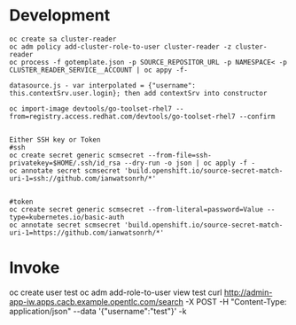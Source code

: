 # Development
```
oc create sa cluster-reader
oc adm policy add-cluster-role-to-user cluster-reader -z cluster-reader
oc process -f gotemplate.json -p SOURCE_REPOSITOR_URL -p NAMESPACE< -p CLUSTER_READER_SERVICE__ACCOUNT | oc appy -f- 

datasource.js - var interpolated = {"username": this.contextSrv.user.login}; then add contextSrv into constructor

oc import-image devtools/go-toolset-rhel7 --from=registry.access.redhat.com/devtools/go-toolset-rhel7 --confirm


Either SSH key or Token
#ssh
oc create secret generic scmsecret --from-file=ssh-privatekey=$HOME/.ssh/id_rsa --dry-run -o json | oc apply -f -
oc annotate secret scmsecret 'build.openshift.io/source-secret-match-uri-1=ssh://github.com/ianwatsonrh/*'


#token
oc create secret generic scmsecret --from-literal=password=Value --type=kubernetes.io/basic-auth
oc annotate secret scmsecret 'build.openshift.io/source-secret-match-uri-1=https://github.com/ianwatsonrh/*'
```


# Invoke
oc create user test
oc adm add-role-to-user view test
curl http://admin-app-iw.apps.cacb.example.opentlc.com/search -X POST -H "Content-Type: application/json" --data '{"username":"test"}' -k
 
